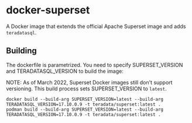 # docker-superset

A Docker image that extends the official Apache Superset image and adds `teradatasql`.

## Building

The dockerfile is parametrized. You need to specify SUPERSET_VERSION and TERADATASQL_VERSION to build the image:

NOTE: As of March 2022, Superset Docker images still don't support versioning. This build process sets SUPERSET_VERSION to `latest`.

```
docker build --build-arg SUPERSET_VERSION=latest --build-arg TERADATASQL_VERSION=17.10.0.9 -t teradata/superset:latest .
podman build --build-arg SUPERSET_VERSION=latest --build-arg TERADATASQL_VERSION=17.10.0.9 -t teradata/superset:latest .
```